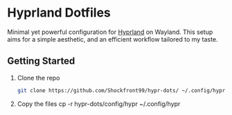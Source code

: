# Hyprland Dotfiles

Minimal yet powerful configuration for [Hyprland](https://github.com/hyprwm/Hyprland) on Wayland. This setup aims for a simple aesthetic, and an efficient workflow tailored to my taste.

## Getting Started

1. Clone the repo
   ```bash
   git clone https://github.com/Shockfront99/hypr-dots/ ~/.config/hypr-dots```
3. Copy the files
   cp -r hypr-dots/config/hypr ~/.config/hypr
